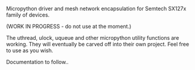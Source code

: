 Micropython driver and mesh network encapsulation for Semtech SX127x family of devices. 

(WORK IN PROGRESS - do not use at the moment.)

The uthread, ulock, uqueue and other micropython utility functions are working.  They will eventually be carved off
into their own project.  Feel free to use as you wish.

Documentation to follow..
